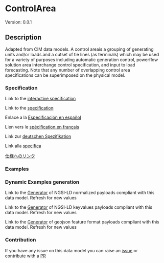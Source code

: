 # ControlArea
Version: 0.0.1

## Description 

Adapted from CIM data models. A control areais a grouping of generating units and/or loads and a cutset of tie lines (as terminals) which may be used for a variety of purposes including automatic generation control, powerflow solution area interchange control specification, and input to load forecasting.   Note that any number of overlapping control area specifications can be superimposed on the physical model.
### Specification

Link to the [interactive specification](https://swagger.lab.fiware.org/?url=https://smart-data-models.github.io/dataModel.EnergyCIM/ControlArea/swagger.yaml)

Link to the [specification](https://github.com/smart-data-models/dataModel.EnergyCIM/blob/master/ControlArea/doc/spec.md)

Enlace a la [Especificación en español](https://github.com/smart-data-models/dataModel.EnergyCIM/blob/master/ControlArea/doc/spec_ES.md)

Lien vers le [spécification en français](https://github.com/smart-data-models/dataModel.EnergyCIM/blob/master/ControlArea/doc/spec_FR.md)

Link zur [deutschen Spezifikation](https://github.com/smart-data-models/dataModel.EnergyCIM/blob/master/ControlArea/doc/spec_DE.md)

Link alla [specifica](https://github.com/smart-data-models/dataModel.EnergyCIM/blob/master/ControlArea/doc/spec_IT.md)

[仕様へのリンク](https://github.com/smart-data-models/dataModel.EnergyCIM/blob/master/ControlArea/doc/spec_JA.md)
### Examples
### Dynamic Examples generation

Link to the [Generator](https://smartdatamodels.org/extra/ngsi-ld_generator.php?schemaUrl=https://raw.githubusercontent.com/smart-data-models/dataModel.EnergyCIM/master/ControlArea/schema.json&email=info@smartdatamodels.org) of NGSI-LD normalized payloads compliant with this data model. Refresh for new values

Link to the [Generator](https://smartdatamodels.org/extra/ngsi-ld_generator_keyvalues.php?schemaUrl=https://raw.githubusercontent.com/smart-data-models/dataModel.EnergyCIM/master/ControlArea/schema.json&email=info@smartdatamodels.org) of NGSI-LD keyvalues payloads compliant with this data model. Refresh for new values

Link to the [Generator](https://smartdatamodels.org/extra/geojson_features_generator.php?schemaUrl=https://raw.githubusercontent.com/smart-data-models/dataModel.EnergyCIM/master/ControlArea/schema.json&email=info@smartdatamodels.org) of geojson feature format payloads compliant with this data model. Refresh for new values
### Contribution

 If you have any issue on this data model you can raise an [issue](https://github.com/smart-data-models/dataModel.EnergyCIM/issues)  or contribute with a [PR](https://github.com/smart-data-models/dataModel.EnergyCIM/pulls)